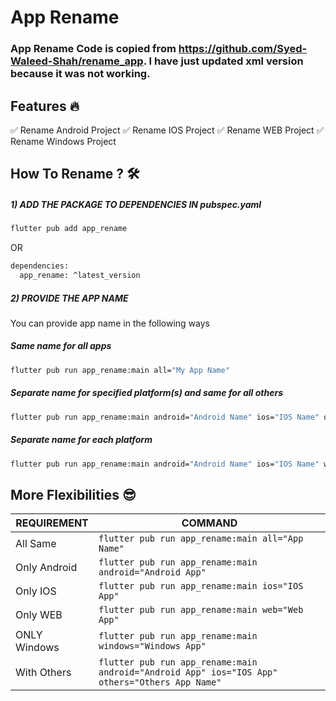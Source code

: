 # App Rename

### App Rename Code is copied from https://github.com/Syed-Waleed-Shah/rename_app. I have just updated xml version because it was not working.

## Features 🔥

✅ Rename Android Project ✅ Rename IOS Project ✅ Rename WEB Project ✅ Rename Windows Project

## How To Rename ? 🛠

##### 1) ADD THE PACKAGE TO DEPENDENCIES IN pubspec.yaml

```sh
flutter pub add app_rename
```

OR

```sh
dependencies:
  app_rename: ^latest_version
```

##### 2) PROVIDE THE APP NAME

You can provide app name in the following ways

##### Same name for all apps

```sh
flutter pub run app_rename:main all="My App Name"
```

##### Separate name for specified platform(s) and same for all others

```sh
flutter pub run app_rename:main android="Android Name" ios="IOS Name" others="Others Name"
```

##### Separate name for each platform

```sh
flutter pub run app_rename:main android="Android Name" ios="IOS Name" web="Web Name" mac="Mac Name" windows="Windows Name" 
```

## More Flexibilities 😎

| REQUIREMENT | COMMAND |
| ------ | ------ |
| All Same| ```flutter pub run app_rename:main all="App Name"``` |
| Only Android | ```flutter pub run app_rename:main android="Android App"``` |
| Only IOS | ```flutter pub run app_rename:main ios="IOS App"``` |
| Only WEB | ```flutter pub run app_rename:main web="Web App"``` |
| ONLY Windows | ```flutter pub run app_rename:main windows="Windows App"``` |
| With Others |```flutter pub run app_rename:main android="Android App" ios="IOS App" others="Others App Name"``` |